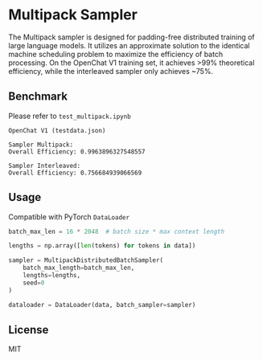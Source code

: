 # Multipack Sampler

The Multipack sampler is designed for padding-free distributed training of large language models. It utilizes an approximate solution to the identical machine scheduling problem to maximize the efficiency of batch processing. On the OpenChat V1 training set, it achieves >99% theoretical efficiency, while the interleaved sampler only achieves ~75%.

## Benchmark

Please refer to `test_multipack.ipynb`

```
OpenChat V1 (testdata.json)

Sampler Multipack:
Overall Efficiency: 0.9963896327548557

Sampler Interleaved:
Overall Efficiency: 0.756684939066569
```

## Usage

Compatible with PyTorch `DataLoader`

```python
batch_max_len = 16 * 2048  # batch size * max context length

lengths = np.array([len(tokens) for tokens in data])

sampler = MultipackDistributedBatchSampler(
    batch_max_length=batch_max_len,
    lengths=lengths,
    seed=0
)

dataloader = DataLoader(data, batch_sampler=sampler)
```

## License

MIT
